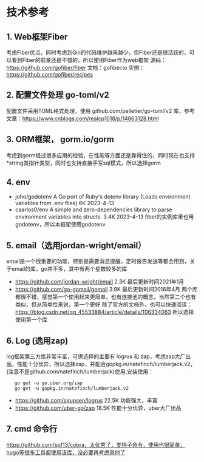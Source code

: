 # 技术参考

## 1. Web框架Fiber
考虑Fiber优点，同时考虑到Gin的代码维护越来越少，但Fiber还是很活跃的，可以看到Fiber的前景还是不错的，所以使用Fiber作为web框架
源码：https://github.com/gofiber/fiber
文档：gofiber.io
实例：https://github.com/gofiber/recipes
## 2. 配置文件处理 go-toml/v2
配置文件采用TOML格式处理，使用 github.com/pelletier/go-toml/v2 库，参考文章：https://www.cnblogs.com/realcp1018/p/14863128.html

## 3. ORM框架， gorm.io/gorm
考虑到gorm经过很多应用的检验，在性能等方面还是靠得住的，同时现在也支持*string类指针类型，同时也支持直接手写sql模式，所以选择gorm

## 4. env
- joho/godotenv   A Go port of Ruby's dotenv library (Loads environment variables from .env files)     6K     2023-4-13
- caarlos0/env    A simple and zero-dependencies library to parse environment variables into structs.  3.4K   2023-4-13
fiber的实例库里也用godotenv，所以本框架使用godotenv

## 5. email（选用jordan-wright/email）
email是一个很重要的功能，特别是需要消息提醒，定时报告发送等都会用到，关于email的库，go并不多，其中有两个星数较多的库
- https://github.com/jordan-wright/email   2.3K  最后更新时间2021年1月
- https://github.com/go-gomail/gomail      3.9K  最后更新时间2016年4月
两个库都很不错，感觉第一个使用起来更简单，也有连接池的概念，当然第二个也有类似，但从简单性来说，第一个更好
除了官方的文档外，也可以快速阅读：https://blog.csdn.net/qq_45533884/article/details/106334063
所以选择使用第一个库

## 6. Log (选用zap)
log框架第三方库非常丰富，可供选择的主要有 logrus 和 zap，考虑zap大厂出品，性能十分优异，所以选择zap，并配合gopkg.in/natefinch/lumberjack.v2，(注意不是github.com/natefinch/lumberjack)使用,安装使用：
```shell
   go get -u go.uber.org/zap
   go get -u gopkg.in/natefinch/lumberjack.v2
```

- https://github.com/sirupsen/logrus  22.5K  功能强大，丰富
- https://github.com/uber-go/zap      18.5K  性能十分优异，uber大厂出品


## 7. cmd 命令行
   https://github.com/spf13/cobra，太优秀了，支持子命令，使用也很简单，hugo等很多工具都使用该库，没必要再考虑其他了